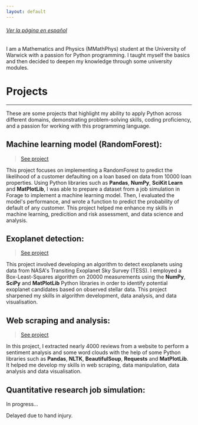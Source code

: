 ```yaml
---
layout: default
---
```


###### [Ver la página en español](./spanish.html)

I am a Mathematics and Physics (MMathPhys) student at the University of Warwick with a passion for Python programming. I taught myself the basics and then decided to deepen my knowledge through some university modules.

# Projects
* * *
These are some projects that highlight my ability to apply Python across different domains, demonstrating problem-solving skills, coding proficiency, and a passion for working with this programming language.


## Machine learning model (RandomForest):
> [See project](./projects/probability_default.html)

This project focuses on implementing a RandomForest to predict the likelihood of a customer defaulting on a loan based on data from 10000 loan properties. Using Python libraries such as **Pandas**, **NumPy**, **SciKit Learn** and **MatPlotLib**, I was able to prepare a dataset from a job simulation in Forage to implement a machine learning model. Then, I evaluated the model's performance, and wrote a function to predict the probability of default of any customer. This project helped me enhance my skills in machine learning, predicition and risk assessment, and data science and analysis.


## Exoplanet detection:
> [See project](./projects/exoplanet_detection.html)

This project involved developing an algorithm to detect exoplanets using data from NASA's Transiting Exoplanet Sky Survey (TESS). I employed a Box-Least-Squares algorithm on 20000 measurements using the **NumPy**, **SciPy** and **MatPlotLib** Python libraries in order to identify potential exoplanet candidates based on observed stellar data. This project sharpened my skills in algorithm development, data analysis, and data visualisation.

## Web scraping and analysis:
> [See project](./projects/web_scraping.html)

In this project, I extracted nearly 4000 reviews from a website to perform a sentiment analysis and some word clouds with the help of some Python libraries such as **Pandas**, **NLTK**, **BeautifulSoup**, **Requests** and **MatPlotLib**. It helped me develop my skills in web scraping, data manipulation, data analysis and data visualisation.


## Quantitative research job simulation:
In progress... 

Delayed due to hand injury.

